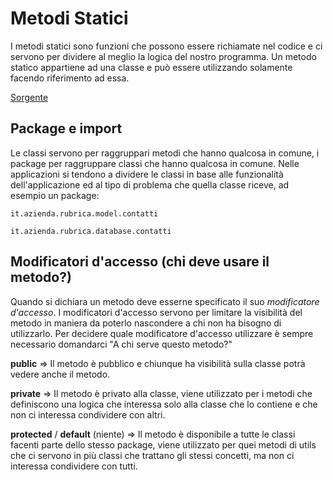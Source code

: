 Metodi Statici
==============

I metodi statici sono funzioni che possono essere richiamate nel codice e ci servono per dividere al meglio la logica del nostro programma. Un metodo statico appartiene ad una classe e può essere utilizzando solamente facendo riferimento ad essa.

[Sorgente](CorsoJava/src/it/r/corsi/java/lezione2/MetodiStatici.java)

Package e import
-------
Le classi servono per raggruppari metodi che hanno qualcosa in comune, i package per raggruppare classi che hanno qualcosa in comune.
Nelle applicazioni si tendono a dividere le classi in base alle funzionalità dell'applicazione ed al tipo di problema che quella classe riceve, ad esempio un package:

    it.azienda.rubrica.model.contatti

    it.azienda.rubrica.database.contatti


Modificatori d'accesso (chi deve usare il metodo?)
-------
Quando si dichiara un metodo deve esserne specificato il suo _modificatore d'accesso_.
I modificatori d'accesso servono per limitare la visibilità del metodo in maniera da poterlo 	nascondere a chi non ha bisogno di utilizzarlo.
Per decidere quale modificatore d'accesso utilizzare è sempre necessario domandarci "A chi serve questo metodo?"

**public** => Il metodo è pubblico e chiunque ha visibilità sulla classe potrà vedere anche il metodo.

**private** => Il metodo è privato alla classe, viene utilizzato per i metodi che definiscono una logica che interessa solo alla classe che lo contiene e che non ci interessa condividere con altri.

**protected** / **default** (niente) => Il metodo è disponibile a tutte le classi facenti parte dello stesso package, viene utilizzato per quei metodi di utils che ci servono in più classi che trattano gli stessi concetti, ma non ci interessa condividere con tutti.
